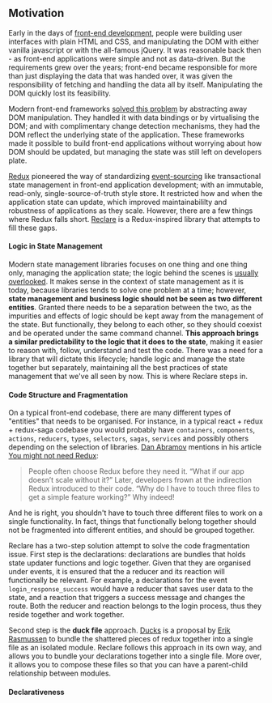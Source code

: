 ## Motivation

Early in the days of [front-end development](https://en.wikipedia.org/wiki/Front-end_web_development), people were building user interfaces with plain HTML and CSS, and manipulating the DOM with either vanilla javascript or with the all-famous jQuery. It was reasonable back then - as front-end applications were simple and not as data-driven. But the requirements grew over the years; front-end became responsible for more than just displaying the data that was handed over, it was given the responsibility of fetching and handling the data all by itself. Manipulating the DOM quickly lost its feasibility.

Modern front-end frameworks [solved this problem](https://medium.com/dailyjs/the-deepest-reason-why-modern-javascript-frameworks-exist-933b86ebc445) by abstracting away DOM manipulation. They handled it with data bindings or by virtualising the DOM; and with complimentary change detection mechanisms, they had the DOM reflect the underlying state of the application. These frameworks made it possible to build front-end applications without worrying about how DOM should be updated, but managing the state was still left on developers plate.

[Redux](https://redux.js.org) pioneered the way of standardizing [event-sourcing](https://martinfowler.com/eaaDev/EventSourcing.html) like transactional state management in front-end application development; with an immutable, read-only, single-source-of-truth style store. It restricted how and when the application state can update, which improved maintainabililty and robustness of applications as they scale. However, there are a few things where Redux falls short. [Reclare](https://github.com/reclarejs/reclare) is a Redux-inspired library that attempts to fill these gaps. 


#### Logic in State Management

Modern state management libraries focuses on one thing and one thing only, managing the application state; the logic behind the scenes is [usually overlooked](http://krasimirtsonev.com/blog/article/managing-state-in-javascript-with-state-machines-stent). It makes sense in the context of state management as it is today, because libraries tends to solve one problem at a time; however, **state management and business logic should not be seen as two different entities**. Granted there needs to be a separation between the two, as the impurities and effects of logic should be kept away from the management of the state. But functionally, they belong to each other, so they should coexist and be operated under the same command channel. **This approach brings a similar predictability to the logic that it does to the state**, making it easier to reason with, follow, understand and test the code. There was a need for a library that will dictate this lifecycle; handle logic and manage the state together but separately, maintaining all the best practices of state management that we've all seen by now. This is where Reclare steps in.


#### Code Structure and Fragmentation

On a typical front-end codebase, there are many different types of "entities" that needs to be organised. For instance, in a typical react + redux + redux-saga codebase you would probably have `containers`, `components`, `actions`, `reducers`, `types`, `selectors`, `sagas`, `services` and possibly others depending on the selection of libraries. [Dan Abramov](https://github.com/gaearon) mentions in his article [You might not need Redux](https://medium.com/@dan_abramov/you-might-not-need-redux-be46360cf367):

> People often choose Redux before they need it. “What if our app doesn’t scale without it?” Later, developers frown at the indirection Redux introduced to their code. “Why do I have to touch three files to get a simple feature working?” Why indeed!

And he is right, you shouldn't have to touch three different files to work on a single functionality. In fact, things that functionally belong together should not be fragmented into different entities, and should be grouped together. 

Reclare has a two-step solution attempt to solve the code fragmentation issue. First step is the declarations: declarations are bundles that holds state updater functions and logic together. Given that they are organised under events, it is ensured that the a reducer and its reaction will functionally be relevant. For example, a declarations for the event `login_response_success` would have a reducer that saves user data to the state, and a reaction that triggers a success message and changes the route. Both the reducer and reaction belongs to the login process, thus they reside together and work together. 

Second step is the **duck file** approach. [Ducks](https://github.com/erikras/ducks-modular-redux) is a proposal by [Erik Rasmussen](https://github.com/erikras) to bundle the shattered pieces of redux together into a single file as an isolated module. Reclare follows this approach in its own way, and allows you to bundle your declarations together into a single file. More over, it allows you to compose these files so that you can have a parent-child relationship between modules. 



#### Declarativeness

